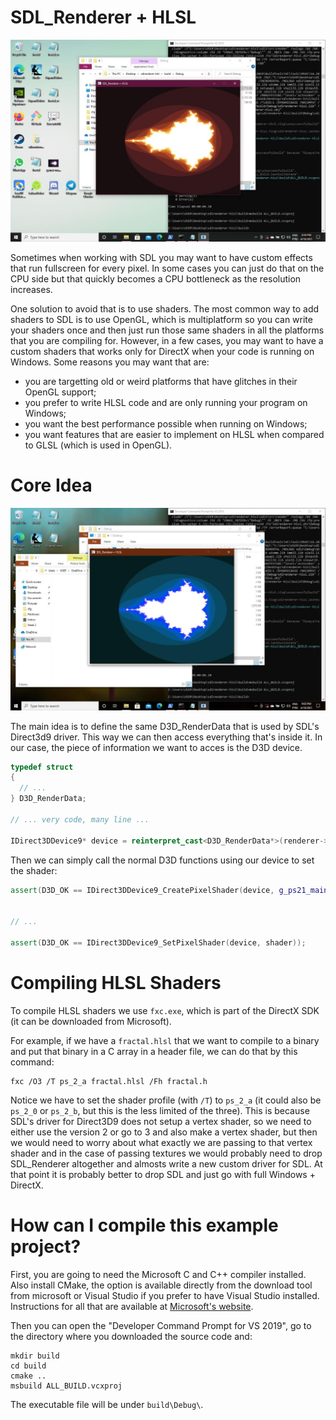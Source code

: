 # SDL_Renderer + HLSL

![Image of a colored Mandelbrot fractal rendered with HLSL and SDL. Orange colors.](https://raw.githubusercontent.com/felipetavares/sdlrenderer-hlsl/master/screenshots/a.jpg "Mandelbrot Fractal")

Sometimes when working with SDL you may want to have custom effects that run
fullscreen for every pixel. In some cases you can just do that on the CPU side
but that quickly becomes a CPU bottleneck as the resolution increases.

One solution to avoid that is to use shaders. The most common way to add shaders
to SDL is to use OpenGL, which is multiplatform so you can write your shaders
once and then just run those same shaders in all the platforms that you are
compiling for. However, in a few cases, you may want to have a custom shaders
that works only for DirectX when your code is running on Windows. Some reasons
you may want that are:

- you are targetting old or weird platforms that have glitches in their OpenGL
  support;
- you prefer to write HLSL code and are only running your program on Windows;
- you want the best performance possible when running on Windows;
- you want features that are easier to implement on HLSL when compared to GLSL
  (which is used in OpenGL).
  
# Core Idea 

![Image of a colored Mandelbrot fractal rendered with HLSL and SDL. Blue colors.](https://raw.githubusercontent.com/felipetavares/sdlrenderer-hlsl/master/screenshots/b.jpg "Mandelbrot Fractal")

The main idea is to define the same D3D_RenderData that is used by SDL's
Direct3d9 driver. This way we can then access everything that's inside it. In
our case, the piece of information we want to acces is the D3D device.

``` c++
typedef struct
{
  // ...
} D3D_RenderData;

// ... very code, many line ...

IDirect3DDevice9* device = reinterpret_cast<D3D_RenderData*>(renderer->driverdata)->device;
```

Then we can simply call the normal D3D functions using our device to set the shader:

``` c++
assert(D3D_OK == IDirect3DDevice9_CreatePixelShader(device, g_ps21_main, &shader));


// ...

assert(D3D_OK == IDirect3DDevice9_SetPixelShader(device, shader));
```

# Compiling HLSL Shaders

To compile HLSL shaders we use `fxc.exe`, which is part of the DirectX SDK (it
can be downloaded from Microsoft).

For example, if we have a `fractal.hlsl` that we want to compile to a binary and
put that binary in a C array in a header file, we can do that by this command:

``` batchfile
fxc /O3 /T ps_2_a fractal.hlsl /Fh fractal.h
```

Notice we have to set the shader profile (with `/T`) to `ps_2_a` (it could also
be `ps_2_0` or `ps_2_b`, but this is the less limited of the three). This is
because SDL's driver for Direct3D9 does not setup a vertex shader, so we need to
either use the version 2 or go to 3 and also make a vertex shader, but then we
would need to worry about what exactly we are passing to that vertex shader and
in the case of passing textures we would probably need to drop SDL_Renderer
altogether and almosts write a new custom driver for SDL. At that point it is
probably better to drop SDL and just go with full Windows + DirectX.

# How can I compile this example project?

First, you are going to need the Microsoft C and C++ compiler installed. Also
install CMake, the option is available directly from the download tool from
microsoft or Visual Studio if you prefer to have Visual Studio installed.
Instructions for all that are available at [Microsoft's website][installing-cl].

[installing-cl]: https://docs.microsoft.com/en-us/cpp/build/walkthrough-compiling-a-native-cpp-program-on-the-command-line?view=msvc-160

Then you can open the "Developer Command Prompt for VS 2019", go to the
directory where you downloaded the source code and:

``` batchfile
mkdir build
cd build
cmake ..
msbuild ALL_BUILD.vcxproj
```

The executable file will be under `build\Debug\`.
